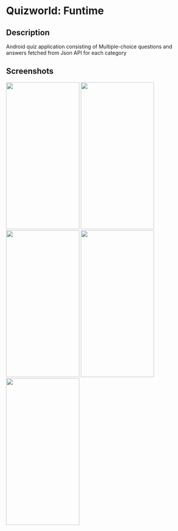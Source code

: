 # Quizworld: Funtime
## Description
Android quiz application consisting of Multiple-choice questions and answers fetched from Json API for each category

## Screenshots
<p float="left">
<img src="https://user-images.githubusercontent.com/39278189/105449753-54b9c580-5cbc-11eb-8134-36f7382868b1.png" width="200" height="400">
<img src="https://user-images.githubusercontent.com/39278189/106356958-90046600-6346-11eb-8a55-7b5a47ffb144.png" width="200" height="400">
<img src="https://user-images.githubusercontent.com/39278189/106356963-998dce00-6346-11eb-8b16-652e8b419705.png" width="200" height="400">
<img src="https://user-images.githubusercontent.com/39278189/106356965-9d215500-6346-11eb-8ba7-87f2d65ff51b.png" width="200" height="400">
<img src="https://user-images.githubusercontent.com/39278189/106356966-a0b4dc00-6346-11eb-80de-29049ccdf952.png" width="200" height="400">
</p>
